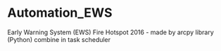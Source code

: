 # Automation_EWS
Early Warning System (EWS) Fire Hotspot 2016 - made by arcpy library (Python) combine in task scheduler
